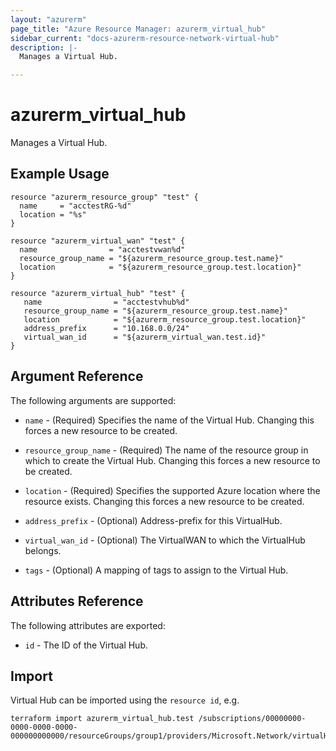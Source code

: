 ```yaml
---
layout: "azurerm"
page_title: "Azure Resource Manager: azurerm_virtual_hub"
sidebar_current: "docs-azurerm-resource-network-virtual-hub"
description: |-
  Manages a Virtual Hub.

---
```


# azurerm_virtual_hub

Manages a Virtual Hub.

## Example Usage

```hcl
resource "azurerm_resource_group" "test" {
  name     = "acctestRG-%d"
  location = "%s"
}

resource "azurerm_virtual_wan" "test" {
  name                = "acctestvwan%d"
  resource_group_name = "${azurerm_resource_group.test.name}"
  location            = "${azurerm_resource_group.test.location}"
}

resource "azurerm_virtual_hub" "test" {
   name                = "acctestvhub%d"
   resource_group_name = "${azurerm_resource_group.test.name}"
   location            = "${azurerm_resource_group.test.location}"
   address_prefix      = "10.168.0.0/24"
   virtual_wan_id      = "${azurerm_virtual_wan.test.id}"
}
```

## Argument Reference

The following arguments are supported:

* `name` - (Required) Specifies the name of the Virtual Hub. Changing this forces a new resource to be created.

* `resource_group_name` - (Required) The name of the resource group in which to create the Virtual Hub. Changing this forces a new resource to be created.

* `location` - (Required) Specifies the supported Azure location where the resource exists. Changing this forces a new resource to be created.

* `address_prefix` - (Optional) Address-prefix for this VirtualHub.

* `virtual_wan_id` - (Optional) The VirtualWAN to which the VirtualHub belongs.

* `tags` - (Optional) A mapping of tags to assign to the Virtual Hub.

## Attributes Reference

The following attributes are exported:

* `id` - The ID of the Virtual Hub.

## Import

Virtual Hub can be imported using the `resource id`, e.g.

```shell
terraform import azurerm_virtual_hub.test /subscriptions/00000000-0000-0000-0000-000000000000/resourceGroups/group1/providers/Microsoft.Network/virtualHubs/testvhub
```
